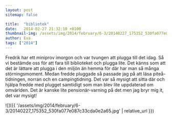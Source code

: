 ```yaml
---
layout: post
sitemap: false

title:  "bibliotek"
date:   2014-02-27 21:32:10 +0100
thumbnail-img: /assets/img/2014/february/6-3/20140227_175352_530fa077e087c33cda0e2a65.jpg
author: Eva
tags: ["2014"]
---
```


Fredrik har ett miniprov imorgon och var tvungen att plugga till det idag. Så vi bestämde oss för att fara till biblioteket och plugga lite. Det känns som att det är lättare att plugga i den miljön än hemma för där har man så många störningsmoment. Medan fredde pluggade så passade jag på att läsa piteå-tidningen, norran och en campingtidning. Det var så mysigt att sitta där och hjälpa fredde med plugget samtidigt som man blev lite uppdaterad om omvärlden.  Det är kanske lite pensionär-varning på det men jag bryr mig it, det var mysigt!

![]({{ '/assets/img/2014/february/6-3/20140227_175352_530fa077e087c33cda0e2a65.jpg'  | relative_url }})

